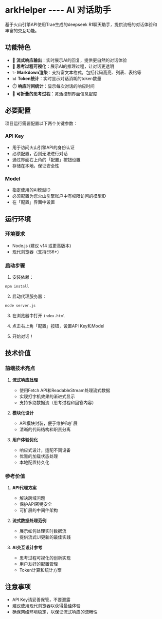 
#  arkHelper ---- AI 对话助手

基于火山引擎API使用Trae生成的deepseek R1聊天助手，提供流畅的对话体验和丰富的交互功能。

## 功能特色

- 🚀 **流式响应输出**：实时展示AI的回复，提供更自然的对话体验
- 💭 **思考过程可视化**：展示AI的推理过程，让对话更透明
- ✨ **Markdown渲染**：支持富文本格式，包括代码高亮、列表、表格等
- 📊 **Token统计**：实时显示对话消耗的token数量
- ⏱️ **响应时间统计**：显示每次对话的响应时间
- 🔄 **可折叠的思考过程**：灵活控制界面信息密度

## 必要配置

项目运行需要配置以下两个关键参数：

### API Key

- 用于访问火山引擎API的身份认证
- 必须配置，否则无法进行对话
- 通过界面右上角的「配置」按钮设置
- 存储在本地，保证安全性

### Model

- 指定使用的AI模型ID
- 必须配置为您火山引擎账户中有权限访问的模型ID
- 在「配置」界面中设置

## 运行环境

### 环境要求

- Node.js (建议 v14 或更高版本)
- 现代浏览器（支持ES6+）

### 启动步骤

1. 安装依赖：
```bash
npm install
```

2. 启动代理服务器：
```bash
node server.js
```

3. 在浏览器中打开 `index.html`

4. 点击右上角「配置」按钮，设置API Key和Model

5. 开始对话！

## 技术价值

### 前端技术亮点

1. **流式响应处理**
   - 使用Fetch API和ReadableStream处理流式数据
   - 实现打字机效果的渐进式显示
   - 支持多路数据流（思考过程和回答内容）

2. **模块化设计**
   - API模块封装，便于维护和扩展
   - 清晰的代码结构和职责分离

3. **用户体验优化**
   - 响应式设计，适配不同设备
   - 优雅的加载状态处理
   - 本地配置持久化

### 参考价值

1. **API代理方案**
   - 解决跨域问题
   - 保护API密钥安全
   - 可扩展的中间件架构

2. **流式数据处理范例**
   - 展示如何处理实时数据流
   - 提供流式UI更新的最佳实践

3. **AI交互设计参考**
   - 思考过程可视化的创新实现
   - 用户友好的配置管理
   - Token计算和统计方案

## 注意事项

- API Key请妥善保管，不要泄露
- 建议使用现代浏览器以获得最佳体验
- 确保网络环境稳定，以保证流式响应的流畅性
